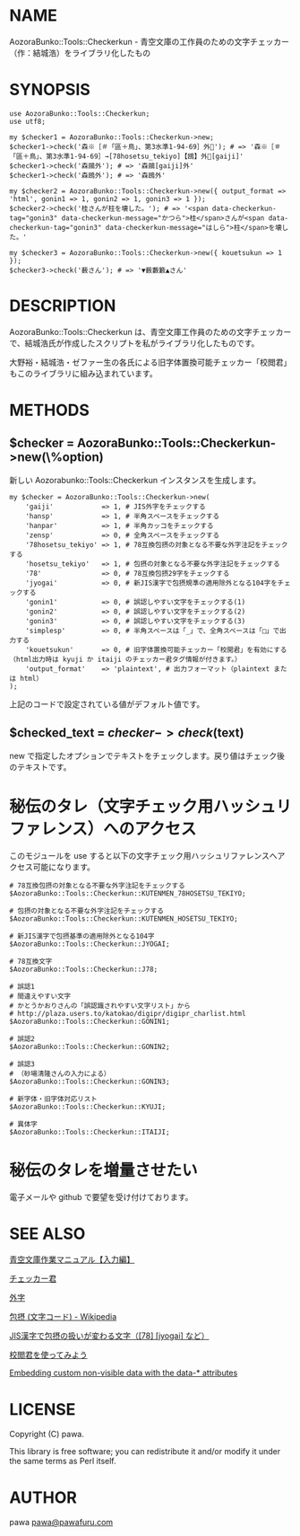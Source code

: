 # NAME

AozoraBunko::Tools::Checkerkun - 青空文庫の工作員のための文字チェッカー（作：結城浩）をライブラリ化したもの

# SYNOPSIS

    use AozoraBunko::Tools::Checkerkun;
    use utf8;

    my $checker1 = AozoraBunko::Tools::Checkerkun->new;
    $checker1->check('森※［＃「區＋鳥」、第3水準1-94-69］外💓'); # => '森※［＃「區＋鳥」、第3水準1-94-69］→[78hosetsu_tekiyo]【鴎】外💓[gaiji]'
    $checker1->check('森鷗外'); # => '森鷗[gaiji]外'
    $checker1->check('森鴎外'); # => '森鴎外'

    my $checker2 = AozoraBunko::Tools::Checkerkun->new({ output_format => 'html', gonin1 => 1, gonin2 => 1, gonin3 => 1 });
    $checker2->check('桂さんが柱を壊した。'); # => '<span data-checkerkun-tag="gonin3" data-checkerkun-message="かつら">桂</span>さんが<span data-checkerkun-tag="gonin3" data-checkerkun-message="はしら">柱</span>を壊した。'

    my $checker3 = AozoraBunko::Tools::Checkerkun->new({ kouetsukun => 1 });
    $checker3->check('薮さん'); # => '▼薮藪籔▲さん'

# DESCRIPTION

AozoraBunko::Tools::Checkerkun は、青空文庫工作員のための文字チェッカーで、結城浩氏が作成したスクリプトを私がライブラリ化したものです。

大野裕・結城浩・ゼファー生の各氏による旧字体置換可能チェッカー「校閲君」もこのライブラリに組み込まれています。

# METHODS

## $checker = AozoraBunko::Tools::Checkerkun->new(\\%option)

新しい Aozorabunko::Tools::Checkerkun インスタンスを生成します。

    my $checker = AozoraBunko::Tools::Checkerkun->new(
        'gaiji'            => 1, # JIS外字をチェックする
        'hansp'            => 1, # 半角スペースをチェックする
        'hanpar'           => 1, # 半角カッコをチェックする
        'zensp'            => 0, # 全角スペースをチェックする
        '78hosetsu_tekiyo' => 1, # 78互換包摂の対象となる不要な外字注記をチェックする
        'hosetsu_tekiyo'   => 1, # 包摂の対象となる不要な外字注記をチェックする
        '78'               => 0, # 78互換包摂29字をチェックする
        'jyogai'           => 0, # 新JIS漢字で包摂規準の適用除外となる104字をチェックする
        'gonin1'           => 0, # 誤認しやすい文字をチェックする(1)
        'gonin2'           => 0, # 誤認しやすい文字をチェックする(2)
        'gonin3'           => 0, # 誤認しやすい文字をチェックする(3)
        'simplesp'         => 0, # 半角スペースは「_」で、全角スペースは「□」で出力する
        'kouetsukun'       => 0, # 旧字体置換可能チェッカー「校閲君」を有効にする（html出力時は kyuji か itaiji のチェッカー君タグ情報が付きます。）
        'output_format'    => 'plaintext', # 出力フォーマット（plaintext または html）
    );

上記のコードで設定されている値がデフォルト値です。

## $checked\_text = $checker->check($text)

new で指定したオプションでテキストをチェックします。戻り値はチェック後のテキストです。

# 秘伝のタレ（文字チェック用ハッシュリファレンス）へのアクセス

このモジュールを use すると以下の文字チェック用ハッシュリファレンスへアクセス可能になります。

    # 78互換包摂の対象となる不要な外字注記をチェックする
    $AozoraBunko::Tools::Checkerkun::KUTENMEN_78HOSETSU_TEKIYO;

    # 包摂の対象となる不要な外字注記をチェックする
    $AozoraBunko::Tools::Checkerkun::KUTENMEN_HOSETSU_TEKIYO;

    # 新JIS漢字で包摂基準の適用除外となる104字
    $AozoraBunko::Tools::Checkerkun::JYOGAI;

    # 78互換文字
    $AozoraBunko::Tools::Checkerkun::J78;

    # 誤認1
    # 間違えやすい文字
    # かとうかおりさんの「誤認識されやすい文字リスト」から
    # http://plaza.users.to/katokao/digipr/digipr_charlist.html
    $AozoraBunko::Tools::Checkerkun::GONIN1;

    # 誤認2
    $AozoraBunko::Tools::Checkerkun::GONIN2;

    # 誤認3
    # （砂場清隆さんの入力による）
    $AozoraBunko::Tools::Checkerkun::GONIN3;

    # 新字体・旧字体対応リスト
    $AozoraBunko::Tools::Checkerkun::KYUJI;

    # 異体字
    $AozoraBunko::Tools::Checkerkun::ITAIJI;

# 秘伝のタレを増量させたい

電子メールや github で要望を受け付けております。

# SEE ALSO

[青空文庫作業マニュアル【入力編】](http://www.aozora.gr.jp/aozora-manual/index-input.html)

[チェッカー君](http://www.aozora.jp/tools/checker.cgi)

[外字](http://www.aozora.gr.jp/annotation/external_character.html)

[包摂 (文字コード) - Wikipedia](https://ja.wikipedia.org/wiki/%E5%8C%85%E6%91%82_\(%E6%96%87%E5%AD%97%E3%82%B3%E3%83%BC%E3%83%89\))

[JIS漢字で包摂の扱いが変わる文字（\[78\] \[jyogai\] など）](http://www.aozora.gr.jp/newJIS-Kanji/gokan_henkou_list.html)

[校閲君を使ってみよう](http://www.aozora.gr.jp/tools/kouetsukun/online_kouetsukun.html)

[Embedding custom non-visible data with the data-\* attributes](http://www.w3.org/TR/html5/dom.html#embedding-custom-non-visible-data-with-the-data-*-attributes)

# LICENSE

Copyright (C) pawa.

This library is free software; you can redistribute it and/or modify
it under the same terms as Perl itself.

# AUTHOR

pawa <pawa@pawafuru.com>
